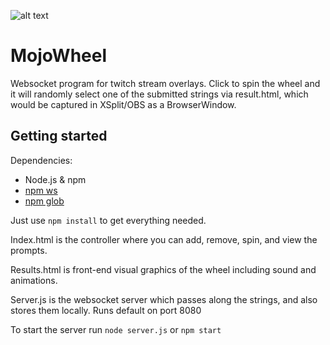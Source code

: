 ![alt text](https://stonemoney.github.io/images/mojowheel.png "MojoWheel")
# MojoWheel
Websocket program for twitch stream overlays. Click to spin the wheel and it will randomly select one of the submitted strings via result.html, which would be captured in XSplit/OBS as a BrowserWindow.

## Getting started

Dependencies:
* Node.js & npm
* [npm ws](https://www.npmjs.com/package/ws)
* [npm glob](https://www.npmjs.com/package/glob)

Just use ``npm install`` to get everything needed.

Index.html is the controller where you can add, remove, spin, and view the prompts.

Results.html is front-end visual graphics of the wheel including sound and animations.

Server.js is the websocket server which passes along the strings, and also stores them locally. Runs default on port 8080

To start the server run ``node server.js`` or ``npm start``